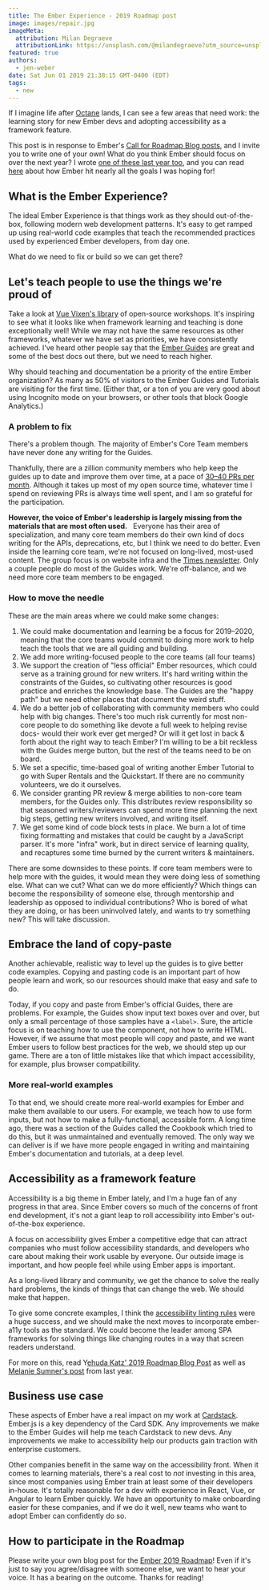 ```yaml
---
title: The Ember Experience - 2019 Roadmap post
image: images/repair.jpg
imageMeta:
  attribution: Milan Degraeve
  attributionLink: https://unsplash.com/@milandegraeve?utm_source=unsplash&utm_medium=referral&utm_content=creditCopyText
featured: true
authors: 
  - jen-weber
date: Sat Jun 01 2019 21:38:15 GMT-0400 (EDT)
tags:
  - new
---
```


If I imagine life after [Octane](https://emberjs.com/editions/octane) lands, I can see a few areas that need work: the learning story for new Ember devs and adopting accessibility as a framework feature.

This post is in response to Ember's [Call for Roadmap  Blog posts](https://blog.emberjs.com/2019/05/20/ember-2019-roadmap-call-for-posts.html), and I invite you to write one of your own! What do you think Ember should focus on over the next year? I wrote [one of these last year too](https://medium.com/r/?url=https%3A%2F%2Fgist.github.com%2Fjenweber%2Fa9fbea98478fc3841fb8b24f7dc961c8), and you can read [here](../revisiting-my-2018-ember.js-roadmap-blog-post) about how Ember hit nearly all the goals I was hoping for!

## What is the Ember Experience?

The ideal Ember Experience is that things work as they should out-of-the-box, following modern web development patterns. It's easy to get ramped up using real-world code examples that teach the recommended practices used by experienced Ember developers, from day one.

What do we need to fix or build so we can get there?

## Let's teach people to use the things we're proud of

Take a look at [Vue Vixen's library](https://vuevixens.github.io/docs/workshop/) of open-source workshops. It's inspiring to see what it looks like when framework learning and teaching is done exceptionally well! While we may not have the same resources as other frameworks, whatever we have set as priorities, we have consistently achieved. I've heard other people say that the [Ember Guides](https://guides.emberjs.com) are great and some of the best docs out there, but we need to reach higher.

Why should teaching and documentation be a priority of the entire Ember organization? As many as 50% of visitors to the Ember Guides and Tutorials are visiting for the first time. (Either that, or a ton of you are very good about using Incognito mode on your browsers, or other tools that block Google Analytics.)

### A problem to fix

There's a problem though. The majority of Ember's Core Team members have never done any writing for the Guides.

Thankfully, there are a zillion community members who help keep the guides up to date and improve them over time, at a pace of [30–40 PRs per month](https://github.com/ember-learn/guides-source/pulse). Although it takes up most of my open source time, whatever time I spend on reviewing PRs is always time well spent, and I am so grateful for the participation.

**However, the voice of Ember's leadership is largely missing from the materials that are most often used.**
 
Everyone has their area of specialization, and many core team members do their own kind of docs writing for the APIs, deprecations, etc, but I think we need to do better. Even inside the learning core team, we're not focused on long-lived, most-used content. The group focus is on website infra and the [Times newsletter](https://the-emberjs-times.ongoodbits.com/). Only a couple people do most of the Guides work. We're off-balance, and we need more core team members to be engaged.

### How to move the needle

These are the main areas where we could make some changes:

1. We could make documentation and learning be a focus for 2019–2020, meaning that the core teams would commit to doing more work to help teach the tools that we are all guiding and building. 
2. We add more writing-focused people to the core teams (all four teams)
3. We support the creation of "less official" Ember resources, which could serve as a training ground for new writers. It's hard writing within the constraints of the Guides, so cultivating other resources is good practice and enriches the knowledge base. The Guides are the "happy path" but we need other places that document the weird stuff.
4. We do a better job of collaborating with community members who could help with big changes. There's too much risk currently for most non-core people to do something like devote a full week to helping revise docs- would their work ever get merged? Or will it get lost in back & forth about the right way to teach Ember? I'm willing to be a bit reckless with the Guides merge button, but the rest of the teams need to be on board.
5. We set a specific, time-based goal of writing another Ember Tutorial to go with Super Rentals and the Quickstart. If there are no community volunteers, we do it ourselves.
6. We consider granting PR review & merge abilities to non-core team members, for the Guides only. This distributes review responsibility so that seasoned writers/reviewers can spend more time planning the next big steps, getting new writers involved, and writing itself.
7. We get some kind of code block tests in place. We burn a lot of time fixing formatting and mistakes that could be caught by a JavaScript parser. It's more "infra" work, but in direct service of learning quality, and recaptures some time burned by the current writers & maintainers.

There are some downsides to these points. If core team members were to help more with the guides, it would mean they were doing less of something else. What can we cut? What can we do more efficiently? Which things can become the responsibility of someone else, through mentorship and leadership as opposed to individual contributions? Who is bored of what they are doing, or has been uninvolved lately, and wants to try something new? This will take discussion.

## Embrace the land of copy-paste

Another achievable, realistic way to level up the guides is to give better code examples. Copying and pasting code is an important part of how people learn and work, so our resources should make that easy and safe to do.

Today, if you copy and paste from Ember's official Guides, there are problems. For example, the Guides show input text boxes over and over, but only a small percentage of those samples have a `<label>`. Sure, the article focus is on teaching how to use the component, not how to write HTML. However, if we assume that most people will copy and paste, and we want Ember users to follow best practices for the web, we should step up our game. There are a ton of little mistakes like that which impact accessibility, for example, plus browser compatibility.

### More real-world examples
To that end, we should create more real-world examples for Ember and make them available to our users. For example, we teach how to use form inputs, but not how to make a fully-functional, accessible form. A long time ago, there was a section of the Guides called the Cookbook which tried to do this, but it was unmaintained and eventually removed.
The only way we can deliver is if we have more people engaged in writing and maintaining Ember's documentation and tutorials, at a deep level.

## Accessibility as a framework feature
Accessibility is a big theme in Ember lately, and I'm a huge fan of any progress in that area. Since Ember covers so much of the concerns of front end development, it's not a giant leap to roll accessibility into Ember's out-of-the-box experience.

A focus on accessibility gives Ember a competitive edge that can attract companies who must follow accessibility standards, and developers who care about making their work usable by everyone. Our outside image is important, and how people feel while using Ember apps is important.

As a long-lived library and community, we get the chance to solve the really hard problems, the kinds of things that can change the web. We should make that happen.

To give some concrete examples, I think the [accessibility linting rules](https://github.com/ember-template-lint/ember-template-lint/blob/master/docs/rule/no-invalid-interactive.md) were a huge success, and we should make the next moves to incorporate ember-a11y tools as the standard. We could become the leader among SPA frameworks for solving things like changing routes in a way that screen readers understand. 

For more on this, read Y[ehuda Katz' 2019 Roadmap Blog Post](https://yehudakatz.com/2019/05/20/ember-2019/) as well as [Melanie Sumner's post](http://www.melsumner.com/blog/ember/wishing-on-a-star/) from last year.

## Business use case

These aspects of Ember have a real impact on my work at [Cardstack](https://cardstack.com). Ember.js is a key dependency of the Card SDK. Any improvements we make to the Ember Guides will help me teach Cardstack to new devs. Any improvements we make to accessibility help our products gain traction with enterprise customers.

Other companies benefit in the same way on the accessibility front. When it comes to learning materials, there's a real cost to _not_ investing in this area, since most companies using Ember train at least some of their developers in-house.
It's totally reasonable for a dev with experience in React, Vue, or Angular to learn Ember quickly.
We have an opportunity to make onboarding easier for these companies, and if we do it well, new teams who want to adopt Ember can confidently do so.

## How to participate in the Roadmap

Please write your own blog post for the [Ember 2019 Roadmap](https://blog.emberjs.com/2019/05/20/ember-2019-roadmap-call-for-posts.html)! Even if it's just to say you agree/disagree with someone else, we want to hear your voice. It has a bearing on the outcome. Thanks for reading!
